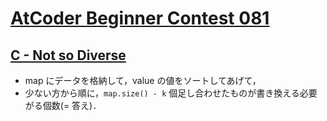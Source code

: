 # [AtCoder Beginner Contest 081](https://atcoder.jp/contests/abc081/tasks)

## [C - Not so Diverse](https://atcoder.jp/contests/abc081/tasks/arc086_a)
- map にデータを格納して，value の値をソートしてあげて，
- 少ない方から順に，`map.size() - k` 個足し合わせたものが書き換える必要がる個数(= 答え)．

